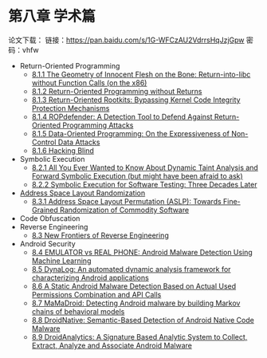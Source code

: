 # 第八章 学术篇

论文下载：
链接：https://pan.baidu.com/s/1G-WFCzAU2VdrrsHqJzjGpw 密码：vhfw

* Return-Oriented Programming
  * [8.1.1 The Geometry of Innocent Flesh on the Bone: Return-into-libc without Function Calls (on the x86)](8.1.1_return-into-libc_without_function_calls.md)
  * [8.1.2 Return-Oriented Programming without Returns](8.1.2_rop_without_returns.md)
  * [8.1.3 Return-Oriented Rootkits: Bypassing Kernel Code Integrity Protection Mechanisms](8.1.3_return-oriented_rootkits.md)
  * [8.1.4 ROPdefender: A Detection Tool to Defend Against Return-Oriented Programming Attacks](8.1.4_ropdefender.md)
  * [8.1.5 Data-Oriented Programming: On the Expressiveness of Non-Control Data Attacks](8.1.5_data-oriented_programming.md)
  * [8.1.6 Hacking Blind](8.1.6_hacking_blind.md)
* Symbolic Execution
  * [8.2.1 All You Ever Wanted to Know About Dynamic Taint Analysis and Forward Symbolic Execution (but might have been afraid to ask)](8.2.1_dynamic_taint_analysis.md)
  * [8.2.2 Symbolic Execution for Software Testing: Three Decades Later](8.2.2_symbolic_execution_for_software_testing.md)
* [Address Space Layout Randomization](8.3_aslr_review.md)
  * [8.3.1 Address Space Layout Permutation (ASLP): Towards Fine-Grained Randomization of Commodity Software](8.3.1_aslp.md)
* Code Obfuscation
* Reverse Engineering
  * [8.3 New Frontiers of Reverse Engineering](8.3_new_frontiers_of_reverse_engineering.md)
* Android Security
  * [8.4 EMULATOR vs REAL PHONE: Android Malware Detection Using Machine Learning](8.4_emulator_vs_real_phone.md)
  * [8.5 DynaLog: An automated dynamic analysis framework for characterizing Android applications](8.5_dynalog_an_automated_dynamic_analysis_framework.md)
  * [8.6 A Static Android Malware Detection Based on Actual Used Permissions Combination and API Calls](8.6_malware_detection_based_on_actual_used_permissions.md)
  * [8.7 MaMaDroid: Detecting Android malware by building Markov chains of behavioral models](8.7_detecting_malware_by_building_markov_chains.md)
  * [8.8 DroidNative: Semantic-Based Detection of Android Native Code Malware](8.8_droidnative_semantic-based_detection_of_android_native_code_malware.md)
  * [8.9 DroidAnalytics: A Signature Based Analytic System to Collect, Extract, Analyze and Associate Android Malware](8.9_droidanalytics_signature_based_analytic_system.md)
